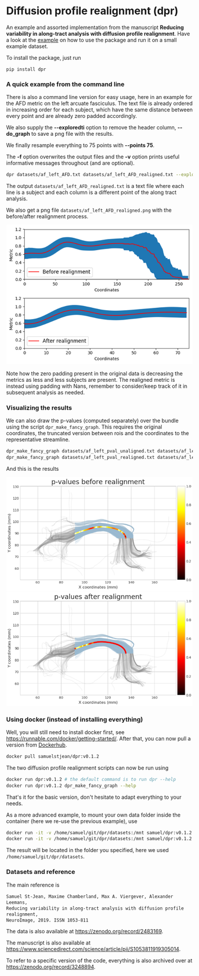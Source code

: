 # Diffusion profile realignment (dpr)

An example and assorted implementation from the manuscript **Reducing variability in along-tract analysis with diffusion profile realignment**.
Have a look at the [example](example.ipynb) on how to use the package and run it on a small example dataset.

To install the package, just run 
~~~
pip install dpr
~~~

### A quick example from the command line

There is also a command line version for easy usage, here in an example for the AFD metric on the left arcuate fasciculus.
The text file is already ordered in increasing order for each subject, which have the same distance between every point and are already zero padded accordingly.

We also supply the **--exploredti** option to remove the header column, **--do_graph** to save a png file with the results.

We finally resample everything to 75 points with **--points 75**.

The **-f** option overwrites the output files and the **-v** option prints useful informative messages throughout (and are optional).

~~~bash
dpr datasets/af_left_AFD.txt datasets/af_left_AFD_realigned.txt --exploredti --do_graph -f -v --points 75
~~~

The output ```datasets/af_left_AFD_realigned.txt``` is a text file where each line is a subject and each column is a different point of the along tract analysis.

We also get a png file ```datasets/af_left_AFD_realigned.png``` with the before/after realignment process.

![](datasets/af_left_AFD_realigned.png)

Note how the zero padding present in the original data is decreasing the metrics as less and less subjects are present.
The realigned metric is instead using padding with Nans, remember to consider/keep track of it in subsequent analysis as needed.

### Visualizing the results

We can also draw the p-values (computed separately) over the bundle using the script ```dpr_make_fancy_graph```.
This requires the original coordinates, the truncated version between rois and the coordinates to the representative streamline.

~~~bash
dpr_make_fancy_graph datasets/af_left_pval_unaligned.txt datasets/af_left_coordinates.txt datasets/af_left_truncated_coordinates.txt datasets/af_left_average_coordinates.txt 0,2 pvals_unaligned.png --title 'p-values before realignment' -f
dpr_make_fancy_graph datasets/af_left_pval_realigned.txt datasets/af_left_coordinates.txt datasets/af_left_truncated_coordinates.txt datasets/af_left_average_coordinates.txt 0,2 pvals_realigned.png -f
~~~

And this is the results

![](datasets/pvals_unaligned.png)
![](datasets/pvals_realigned.png)

### Using docker (instead of installing everything)

Well, you will still need to install docker first, see https://runnable.com/docker/getting-started/.
After that, you can now pull a version from [Dockerhub](https://hub.docker.com/repository/docker/samuelstjean/dpr).

~~~bash
docker pull samuelstjean/dpr:v0.1.2 
~~~

The two diffusion profile realignment scripts can now be run using

~~~bash
docker run dpr:v0.1.2 # the default command is to run dpr --help
docker run dpr:v0.1.2 dpr_make_fancy_graph --help
~~~

That's it for the basic version, don't hesitate to adapt everything to your needs.

As a more advanced example, to mount your own data folder inside the container (here we re-use the previous example), use

~~~bash
docker run -it -v /home/samuel/git/dpr/datasets:/mnt samuel/dpr:v0.1.2 dpr /mnt/af_left_AFD.txt /mnt/af_left_AFD_realigned.txt --exploredti --do_graph -f -v --points 75
docker run -it -v /home/samuel/git/dpr/datasets:/mnt samuel/dpr:v0.1.2 dpr_make_fancy_graph /mnt/af_left_pval_unaligned.txt /mnt/af_left_coordinates.txt /mnt/af_left_truncated_coordinates.txt /mnt/af_left_average_coordinates.txt 0,2 /mnt/pvals_unaligned.png --title 'p-values before realignment' -f
~~~

The result will be located in the folder you specified, here we used ```/home/samuel/git/dpr/datasets```.

### Datasets and reference

The main reference is

~~~
Samuel St-Jean, Maxime Chamberland, Max A. Viergever, Alexander Leemans,
Reducing variability in along-tract analysis with diffusion profile realignment,
NeuroImage, 2019. ISSN 1053-811
~~~

The data is also available at https://zenodo.org/record/2483169.

The manuscript is also available at https://www.sciencedirect.com/science/article/pii/S1053811919305014.

To refer to a specific version of the code, everything is also archived over at https://zenodo.org/record/3248894.

